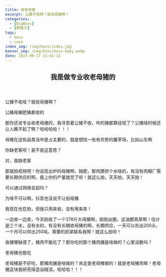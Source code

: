 ```yaml
---
title: 收老母猪
excerpt: 公猪不收啊？就收母猪啊？
categories:
  - [BigBoss]
  - [野路子]
tags:
  - boss
  - case
index_img: /img/boss/index.jpg
banner_img: /img/boss/boss-baby.webp
date: 2023-09-17 21:42:13
---
```


<article class="the-dialogue">
	<header>
    <h2>
      我是做专业收老母猪的
    </h2>
  </header>
  <div class="responder" title="大佬">
    <p>
      公猪不收哇？就收母猪啊？
    </p>
  </div>
  <div class="sender" title="收猪户">
    <p>
      公猪母猪肥猪都收的
    </p>
  </div>
  <div class="responder" title="大佬">
    <p>
      那你还说专业收老母猪的，我寻思着公猪不收，咋的猪都算歧视了？公猪啥时候还让人瞧不起了啊？哈哈哈哈！！！
    </p>
  </div>
  <div class="sender" title="收猪户">
    <p>
      母猪在这些品类当中是占主要的，就是想找一些有优势的屠宰场，比如山东啊
    </p>
  </div>
  <div class="responder" title="大佬">
    <p>
      你缺老客呗！是不是这意思？
    </p>
  </div>
  <div class="sender" title="收猪户">
    <p>
      对，我缺老客
    </p>
  </div>
  <div class="responder" title="大佬">
    <p>
      那就拍视频吧！你说现出炉的母猪啊，贼肥，那肉膘挤个水啥的，有没有肉粮厂需要长期供应的啊，报上你的产量就完了呗！就这么拍，天天拍，天天拍！
    </p>
  </div>
  <div class="sender" title="收猪户">
    <p>
      可以通过网络去招吗？
    </p>
  </div>
  <div class="responder" title="大佬">
    <p>
      为啥不可以啊，抖音也没说不让拍母猪
    </p>
  </div>
  <div class="sender" title="收猪户">
    <p>
      我现在也在拍，但我只用来收，没有用来卖！
    </p>
  </div>
  <div class="responder" title="大佬">
    <p>
      一边收一边卖，今天刚收了一个378斤大母猪啊，刚刚出圈，这油膘真厚啊！估计是三个水，没有水的，有没有长期收母猪的啊，长期供应，一天可以杀出200头，一个月可以供出250吨，需要的抓紧联系我啊！就这么拍呗！
    </p>
  </div>
  <div class="responder" title="大佬">
    <p>
      收猪哪缺德了，猪肉不能吃了？那你吃的那个猪肉脯是啥做的？心里没数吗？
    </p>
  </div>
  <div class="sender" title="收猪户">
    <p>
      老母猪也能吃
    </p>
  </div>
  <div class="responder" title="大佬">
    <p>
      老母猪是不好吃，那猪肉脯是啥做的？肯定是老母猪做的！就是老母猪肉嘛！老母猪这块我研究得造诣贼深。哈哈哈！！！
    </p>
  </div>
</article>